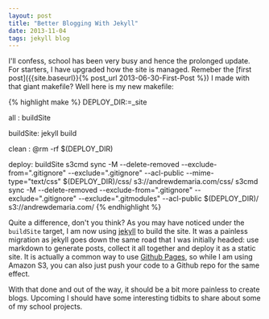 ```yaml
---
layout: post
title: "Better Blogging With Jekyll"
date: 2013-11-04
tags: jekyll blog
---
```

I'll confess, school has been very busy and hence the prolonged update.  For
starters, I have upgraded how the site is managed.  Remeber the [first
post]({{site.baseurl}}{% post_url 2013-06-30-First-Post %}) I made with that
giant makefile?  Well here is my new makefile:

{% highlight make %}
DEPLOY_DIR:=_site

all : buildSite

buildSite: 
	jekyll build

clean : 
	@rm -rf $(DEPLOY_DIR)

deploy: buildSite
	s3cmd sync -M  --delete-removed  --exclude-from=".gitignore" --exclude=".gitignore" --acl-public --mime-type="text/css" $(DEPLOY_DIR)/css/ s3://andrewdemaria.com/css/
	s3cmd sync -M  --delete-removed --exclude-from=".gitignore" --exclude=".gitignore" --exclude=".gitmodules" --acl-public $(DEPLOY_DIR)/ s3://andrewdemaria.com/
{% endhighlight %}

Quite a difference, don't you think?  As you may have noticed under the
`buildSite` target, I am now using [jekyll](http://jekyllrb.com/) to build the
site.  It was a painless migration as jekyll goes down the same road that I was
initially headed:  use markdown to generate posts, collect it all together and
deploy it as a static site. It is actually a common way to use [Github
Pages](https://help.github.com/articles/using-jekyll-with-pages), so while I am
using Amazon S3, you can also just push your code to a Github repo for the same
effect.

With that done and out of the way, it should be a bit more painless to create
blogs. Upcoming I should have some interesting tidbits to share about some of my
school projects. 
